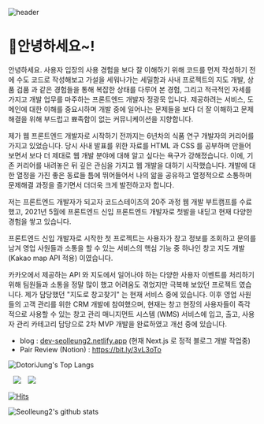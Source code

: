 ![header](https://capsule-render.vercel.app/api?type=wave&color=auto&height=300&section=header&text=Dotori%20Jung&fontSize=90)

# 🌰안녕하세요~!

안녕하세요. 사용자 입장의 사용 경험을 보다 잘 이해하기 위해 코드를 먼저 작성하기 전에 수도 코드로 작성해보고 가설을 세워나가는 세밀함과 사내 프로젝트의 지도 개발, 상품 검품 과 같은 경험들을 통해 복잡한 상태를 다루어 본 경험, 그리고 적극적인 자세를 가지고 개발 업무를 마주하는 프론트엔드 개발자 정광묵 입니다.
제공하려는 서비스, 도메인에 대한 이해를 중요시하며 개발 중에 일어나는 문제들을 보다 더 잘 이해하고 문제 해결을 위해 부드럽고 뾰족함이 없는 커뮤니케이션을 지향합니다.

제가 웹 프론트엔드 개발자로 시작하기 전까지는 6년차의 식품 연구 개발자의 커리어를 가지고 있었습니다.
당시 사내 발표를 위한 자료를 HTML 과 CSS 를 공부하며 만들어보면서 보다 더 제대로 웹 개발 분야에 대해 알고 싶다는 욕구가 강해졌습니다. 이에, 기존 커리어를 내려놓은 뒤 깊은 관심을 가지고 웹 개발을 대하기 시작했습니다. 개발에 대한 열정을 가진 좋은 동료들 틈에 뛰어들어서 나의 앎을 공유하고 열정적으로 소통하며 문제해결 과정을 즐기면서 더더욱 크게 발전하고자 합니다.

저는 프론트엔드 개발자가 되고자 코드스테이츠의 20주 과정 웹 개발 부트캠프를 수료했고, 2021년 5월에 프론트엔드 신입 프론트엔드 개발자로 첫발을 내딛고 현재 다양한 경험을 쌓고 있습니다.

프론트엔드 신입 개발자로 시작한 첫 프로젝트는 사용자가 창고 정보를 조회하고 문의를 남겨 영업 사원들과 소통을 할 수 있는 서비스의 핵심 기능 중 하나인 창고 지도 개발 (Kakao map API 적용) 이였습니다.

카카오에서 제공하는 API 와 지도에서 일어나야 하는 다양한 사용자 이벤트를 처리하기 위해 팀원들과 소통을 정말 많이 했고 어려움도 겪었지만 극복해 보았던 프로젝트 였습니다. 제가 담당했던 "지도로 창고찾기" 는 현재 서비스 중에 있습니다. 이후 영업 사원들의 고객 관리를 위한 CRM 개발에 참여했으며, 현재는 창고 현장의 사용자들이 즉각적으로 사용할 수 있는 창고 관리 매니지먼트 시스템 (WMS) 서비스에 입고, 출고, 사용자 관리 카테고리 담당으로 2차 MVP 개발을 완료하였고 개선 중에 있습니다.
 
- blog : [dev-seolleung2.netlify.app](https://dev-seolleung2.netlify.app/) (현재 Next.js 로 정적 블로그 개발 작업중)
- Pair Review (Notion) : https://bit.ly/3vL3oTo

![DotoriJung's Top Langs](https://github-readme-stats.vercel.app/api/top-langs?username=seolleung2&layout=compact&theme=dracula)

<a href="https://github.com/seolleung2"><img src="https://img.shields.io/badge/Github-seolleung2-blue?style=flat&logo=github" style="height : auto; margin-left : 10px; margin-right : 10px;"></a> <a href="https://dev-seolleung2.netlify.app"><img src="https://img.shields.io/badge/Blog-seolleung2-orange?logo=Blogger"></a>

[![Hits](https://hits.seeyoufarm.com/api/count/incr/badge.svg?url=https%3A%2F%2Fgithub.com%2Fseolleung2%2Fhit-counter&count_bg=%2379C83D&title_bg=%23555555&icon=&icon_color=%23E7E7E7&title=seolleung2++hits&edge_flat=false)](https://hits.seeyoufarm.com)

![Seolleung2's github stats](https://github-readme-stats.vercel.app/api?username=seolleung2&show_icons=true&theme=radical)


